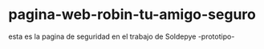 # pagina-web-robin-tu-amigo-seguro
esta es la pagina de seguridad en el trabajo de Soldepye -prototipo-
